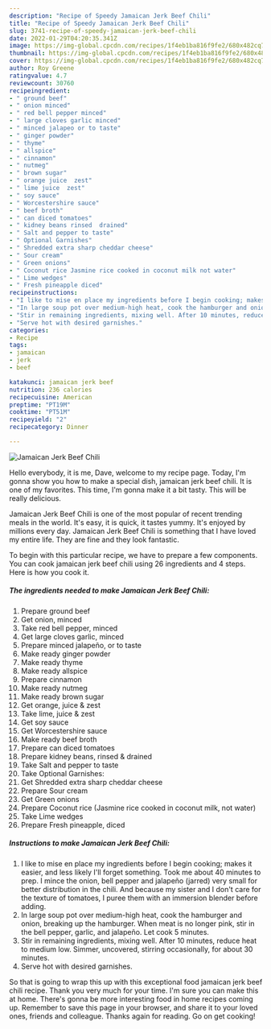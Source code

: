```yaml
---
description: "Recipe of Speedy Jamaican Jerk Beef Chili"
title: "Recipe of Speedy Jamaican Jerk Beef Chili"
slug: 3741-recipe-of-speedy-jamaican-jerk-beef-chili
date: 2022-01-29T04:20:35.341Z
image: https://img-global.cpcdn.com/recipes/1f4eb1ba816f9fe2/680x482cq70/jamaican-jerk-beef-chili-recipe-main-photo.jpg
thumbnail: https://img-global.cpcdn.com/recipes/1f4eb1ba816f9fe2/680x482cq70/jamaican-jerk-beef-chili-recipe-main-photo.jpg
cover: https://img-global.cpcdn.com/recipes/1f4eb1ba816f9fe2/680x482cq70/jamaican-jerk-beef-chili-recipe-main-photo.jpg
author: Roy Greene
ratingvalue: 4.7
reviewcount: 30760
recipeingredient:
- " ground beef"
- " onion minced"
- " red bell pepper minced"
- " large cloves garlic minced"
- " minced jalapeo or to taste"
- " ginger powder"
- " thyme"
- " allspice"
- " cinnamon"
- " nutmeg"
- " brown sugar"
- " orange juice  zest"
- " lime juice  zest"
- " soy sauce"
- " Worcestershire sauce"
- " beef broth"
- " can diced tomatoes"
- " kidney beans rinsed  drained"
- " Salt and pepper to taste"
- " Optional Garnishes"
- " Shredded extra sharp cheddar cheese"
- " Sour cream"
- " Green onions"
- " Coconut rice Jasmine rice cooked in coconut milk not water"
- " Lime wedges"
- " Fresh pineapple diced"
recipeinstructions:
- "I like to mise en place my ingredients before I begin cooking; makes it easier, and less likely I&#39;ll forget something. Took me about 40 minutes to prep. I mince the onion, bell pepper and jalapeño (jarred) very small for better distribution in the chili. And because my sister and I don&#39;t care for the texture of tomatoes, I puree them with an immersion blender before adding."
- "In large soup pot over medium-high heat, cook the hamburger and onion, breaking up the hamburger. When meat is no longer pink, stir in the bell pepper, garlic, and jalapeño. Let cook 5 minutes."
- "Stir in remaining ingredients, mixing well. After 10 minutes, reduce heat to medium low. Simmer, uncovered, stirring occasionally, for about 30 minutes."
- "Serve hot with desired garnishes."
categories:
- Recipe
tags:
- jamaican
- jerk
- beef

katakunci: jamaican jerk beef 
nutrition: 236 calories
recipecuisine: American
preptime: "PT19M"
cooktime: "PT51M"
recipeyield: "2"
recipecategory: Dinner

---
```



![Jamaican Jerk Beef Chili](https://img-global.cpcdn.com/recipes/1f4eb1ba816f9fe2/680x482cq70/jamaican-jerk-beef-chili-recipe-main-photo.jpg)

Hello everybody, it is me, Dave, welcome to my recipe page. Today, I'm gonna show you how to make a special dish, jamaican jerk beef chili. It is one of my favorites. This time, I'm gonna make it a bit tasty. This will be really delicious.



Jamaican Jerk Beef Chili is one of the most popular of recent trending meals in the world. It's easy, it is quick, it tastes yummy. It's enjoyed by millions every day. Jamaican Jerk Beef Chili is something that I have loved my entire life. They are fine and they look fantastic.


To begin with this particular recipe, we have to prepare a few components. You can cook jamaican jerk beef chili using 26 ingredients and 4 steps. Here is how you cook it.

<!--inarticleads1-->

##### The ingredients needed to make Jamaican Jerk Beef Chili:

1. Prepare  ground beef
1. Get  onion, minced
1. Take  red bell pepper, minced
1. Get  large cloves garlic, minced
1. Prepare  minced jalapeño, or to taste
1. Make ready  ginger powder
1. Make ready  thyme
1. Make ready  allspice
1. Prepare  cinnamon
1. Make ready  nutmeg
1. Make ready  brown sugar
1. Get  orange, juice &amp; zest
1. Take  lime, juice &amp; zest
1. Get  soy sauce
1. Get  Worcestershire sauce
1. Make ready  beef broth
1. Prepare  can diced tomatoes
1. Prepare  kidney beans, rinsed &amp; drained
1. Take  Salt and pepper to taste
1. Take  Optional Garnishes:
1. Get  Shredded extra sharp cheddar cheese
1. Prepare  Sour cream
1. Get  Green onions
1. Prepare  Coconut rice (Jasmine rice cooked in coconut milk, not water)
1. Take  Lime wedges
1. Prepare  Fresh pineapple, diced




<!--inarticleads2-->

##### Instructions to make Jamaican Jerk Beef Chili:

1. I like to mise en place my ingredients before I begin cooking; makes it easier, and less likely I&#39;ll forget something. Took me about 40 minutes to prep. I mince the onion, bell pepper and jalapeño (jarred) very small for better distribution in the chili. And because my sister and I don&#39;t care for the texture of tomatoes, I puree them with an immersion blender before adding.
1. In large soup pot over medium-high heat, cook the hamburger and onion, breaking up the hamburger. When meat is no longer pink, stir in the bell pepper, garlic, and jalapeño. Let cook 5 minutes.
1. Stir in remaining ingredients, mixing well. After 10 minutes, reduce heat to medium low. Simmer, uncovered, stirring occasionally, for about 30 minutes.
1. Serve hot with desired garnishes.




So that is going to wrap this up with this exceptional food jamaican jerk beef chili recipe. Thank you very much for your time. I'm sure you can make this at home. There's gonna be more interesting food in home recipes coming up. Remember to save this page in your browser, and share it to your loved ones, friends and colleague. Thanks again for reading. Go on get cooking!
